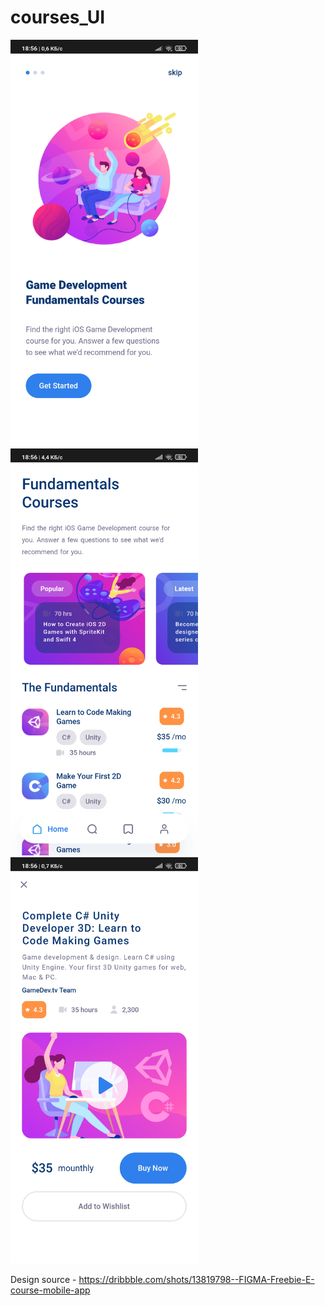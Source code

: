 # courses_UI

<img src="screenshots/1.png" width="300px">  <img src="screenshots/2.png" width="300px">  <img src="screenshots/3.png" width="300px">


Design source - https://dribbble.com/shots/13819798--FIGMA-Freebie-E-course-mobile-app
